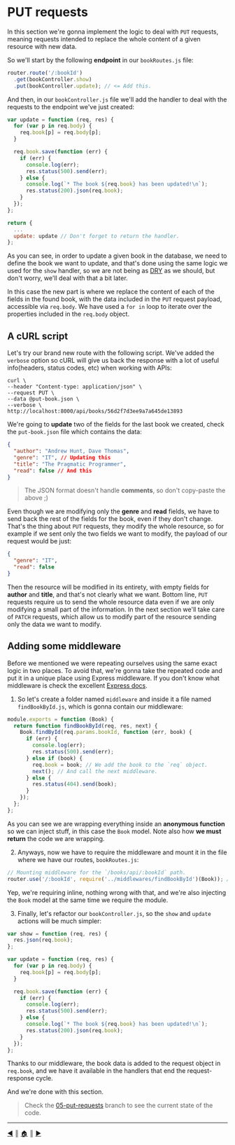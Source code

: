 # PUT requests
In this section we're gonna implement the logic to deal with `PUT` requests, meaning requests intended to replace the whole content  of a given resource with new data.

So we'll start by the following **endpoint** in our `bookRoutes.js` file:
```js
router.route('/:bookId')
  .get(bookController.show)
  .put(bookController.update); // <= Add this.
```

And then, in our `bookController.js` file we'll add the handler to deal with the requests to the endpoint we've just created:
```js
var update = function (req, res) {
  for (var p in req.body) {
    req.book[p] = req.body[p];
  }

  req.book.save(function (err) {
    if (err) {
      console.log(err);
      res.status(500).send(err);
    } else {
      console.log(`* The book ${req.book} has been updated!\n`);
      res.status(200).json(req.book);
    }
  });
};

return {
  ...
  update: update // Don't forget to return the handler.
};
```

As you can see, in order to update a given book in the database, we need to define the book we want to update, and that's done using the same logic we used for the `show` handler, so we are not being as [DRY][3] as we should, but don't worry, we'll deal with that a bit later.

In this case the new part is where we replace the content of each of the fields in the found book, with the data included in the `PUT` request payload, accessible via `req.body`. We have used a `for in` loop to iterate over the properties included in the `req.body` object.

## A cURL script
Let's try our brand new route with the following script. We've added the `verbose` option so cURL will give us back the response with a lot of useful info(headers, status codes, etc) when working with APIs:
```
curl \
--header "Content-type: application/json" \
--request PUT \
--data @put-book.json \
--verbose \
http://localhost:8000/api/books/56d2f7d3ee9a7a645de13893
```

We're going to **update** two of the fields for the last book we created, check the `put-book.json` file which contains the data:
```json
{
  "author": "Andrew Hunt, Dave Thomas",
  "genre": "IT", // Updating this
  "title": "The Pragmatic Programmer",
  "read": false // And this
}
```

> The JSON format doesn't handle **comments**, so don't copy-paste the above ;)

Even though we are modifying only the **genre** and **read** fields, we have to send back the rest of the fields for the book, even if they don't change. That's the thing about `PUT` requests, they modify the whole resource, so for example if we sent only the two fields we want to modify, the payload of our request would be just:
```json
{
  "genre": "IT",
  "read": false
}
```

Then the resource will be modified in its entirety, with empty fields for **author** and **title**, and that's not clearly what we want. Bottom line, `PUT` requests require us to send the whole resource data even if we are only modifying a small part of the information. In the next section we'll take care of `PATCH` requests, which allow us to modify part of the resource sending only the data we want to modify.

## Adding some middleware
Before we mentioned we were repeating ourselves using the same exact logic in two places. To avoid that, we're gonna take the repeated code and put it in a unique place using Express middleware. If you don't know what middleware is check the excellent [Express docs][1].

1. So let's create a folder named `middleware` and inside it a file named `findBookById.js`, which is gonna contain our middleware:
  ```js
  module.exports = function (Book) {
    return function findBookById(req, res, next) {
      Book.findById(req.params.bookId, function (err, book) {
        if (err) {
          console.log(err);
          res.status(500).send(err);
        } else if (book) {
          req.book = book; // We add the book to the `req` object.
          next(); // And call the next middleware.
        } else {
          res.status(404).send(book);
        }
      });
    };
  };
  ```
  As you can see we are wrapping everything inside an **anonymous function** so we can inject stuff, in this case the `Book` model. Note also how **we must return** the code we are wrapping.

2. Anyways, now we have to require the middleware and mount it in the file where we have our routes, `bookRoutes.js`:
  ```js
  // Mounting middleware for the `/books/api/:bookId` path.
  router.use('/:bookId', require('../middlewares/findBookById')(Book)); // Injecting the Book model
  ```

  Yep, we're requiring inline, nothing wrong with that, and we're also injecting the `Book` model at the same time we require the module.

3. Finally, let's refactor our `bookController.js`, so the `show` and `update` actions will be much simpler:
  ```js
  var show = function (req, res) {
    res.json(req.book);
  };

  var update = function (req, res) {
    for (var p in req.body) {
      req.book[p] = req.body[p];
    }

    req.book.save(function (err) {
      if (err) {
        console.log(err);
        res.status(500).send(err);
      } else {
        console.log(`* The book ${req.book} has been updated!\n`);
        res.status(200).json(req.book);
      }
    });
  };
  ```

  Thanks to our middleware, the book data is added to the request object in `req.book`, and we have it available in the handlers that end the request-response cycle.

And we're done with this section.

> Check the [05-put-requests][2] branch to see the current state of the code.

---
[:arrow_backward:][back] ║ [:house:][home] ║ [:arrow_forward:][next]

<!-- navigation -->
[home]: ../README.md
[back]: post_requests.md
[next]: #


<!-- links -->
[1]: http://expressjs.com/en/guide/writing-middleware.html
[2]: https://github.com/lifeBalance/bookshelf-API/tree/05-put-requests
[3]: https://en.wikipedia.org/wiki/Don%27t_repeat_yourself
